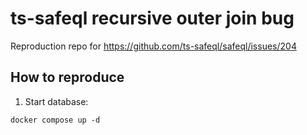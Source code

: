# ts-safeql recursive outer join bug

Reproduction repo for https://github.com/ts-safeql/safeql/issues/204

## How to reproduce

1) Start database:
```
docker compose up -d
```
